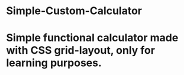 # Simple-Custom-Calculator
# Simple functional calculator made with CSS grid-layout, only for learning purposes.
